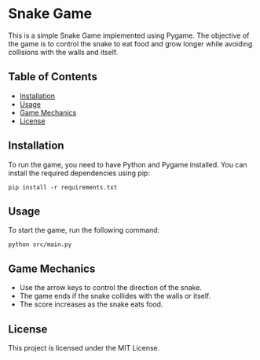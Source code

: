 # Snake Game

This is a simple Snake Game implemented using Pygame. The objective of the game is to control the snake to eat food and grow longer while avoiding collisions with the walls and itself.

## Table of Contents

- [Installation](#installation)
- [Usage](#usage)
- [Game Mechanics](#game-mechanics)
- [License](#license)

## Installation

To run the game, you need to have Python and Pygame installed. You can install the required dependencies using pip:

```
pip install -r requirements.txt
```

## Usage

To start the game, run the following command:

```
python src/main.py
```

## Game Mechanics

- Use the arrow keys to control the direction of the snake.
- The game ends if the snake collides with the walls or itself.
- The score increases as the snake eats food.

## License

This project is licensed under the MIT License.
